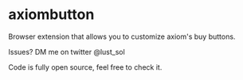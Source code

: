 # axiombutton
Browser extension that allows you to customize axiom's buy buttons.


Issues? DM me on twitter @lust_sol

Code is fully open source, feel free to check it.

